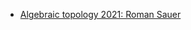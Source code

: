 
- [Algebraic topology 2021: Roman Sauer](https://www.youtube.com/watch?v=2R4jvKGwKoE&list=PL2Rb_pWJf9JqgIR6RR3VFF2FwKCyaUUZn)
